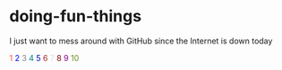 # doing-fun-things
I just want to mess around with GitHub since the Internet is down today

<html>
<body>
<font color="FF5733">1</font>
<font color="blue">2</font>
<font color="gray">3</font>
<font color="#008080">4</font>
<font color="#0008B">5</font>
<font color="brown">6</font>
<font color="#dcdcdc">7</font>
<font color="#800000">8</font>
<font color="purple">9</font>
<font color="#688e23">10</font>
</body>
</html>
